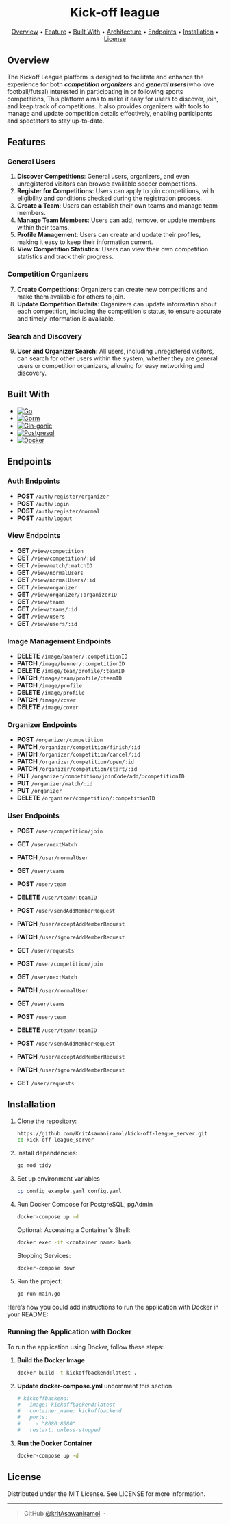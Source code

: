 <h1 align="center">
  Kick-off league
  <br>
</h1>

<p align="center">
  <a href="#overview">Overview</a> •
  <a href="#features">Feature</a> •
  <a href="#built-with">Built With</a> •
  <a href="#architecture">Architecture</a> •
  <a href="#endpoints">Endpoints</a> •
  <a href="#installation">Installation</a> •
  <a href="#license">License</a>
</p>

## Overview

The Kickoff League platform is designed to facilitate and enhance the experience for both ***competition organizers*** and ***general users***(who love football/futsal) interested in participating in or following sports competitions, This platform aims to make it easy for users to discover, join, and keep track of competitions. It also provides organizers with tools to manage and update competition details effectively, enabling participants and spectators to stay up-to-date.


## Features

### General Users
1. **Discover Competitions**: General users, organizers, and even unregistered visitors can browse available soccer competitions.
2. **Register for Competitions**: Users can apply to join competitions, with eligibility and conditions checked during the registration process.
3. **Create a Team**: Users can establish their own teams and manage team members.
4. **Manage Team Members**: Users can add, remove, or update members within their teams.
5. **Profile Management**: Users can create and update their profiles, making it easy to keep their information current.
6. **View Competition Statistics**: Users can view their own competition statistics and track their progress.

### Competition Organizers
7. **Create Competitions**: Organizers can create new competitions and make them available for others to join.
8. **Update Competition Details**: Organizers can update information about each competition, including the competition's status, to ensure accurate and timely information is available.

### Search and Discovery
9. **User and Organizer Search**: All users, including unregistered visitors, can search for other users within the system, whether they are general users or competition organizers, allowing for easy networking and discovery.

## Built With

- [![Go][GO.dev]][GO-url]
- [![Gorm][GORM.io]][GORM-url]
- [![Gin-gonic][Gin-badge]][Gin-url]
- [![Postgresql][Postgresql-badge]][Postgresql-url]
- [![Docker][Docker-badge]][Docker-url]

## Endpoints

### Auth Endpoints

- **POST** `/auth/register/organizer`
- **POST** `/auth/login`
- **POST** `/auth/register/normal`
- **POST** `/auth/logout`

### View Endpoints

- **GET** `/view/competition`
- **GET** `/view/competition/:id`
- **GET** `/view/match/:matchID`
- **GET** `/view/normalUsers`
- **GET** `/view/normalUsers/:id`
- **GET** `/view/organizer`
- **GET** `/view/organizer/:organizerID`
- **GET** `/view/teams`
- **GET** `/view/teams/:id`
- **GET** `/view/users`
- **GET** `/view/users/:id`

### Image Management Endpoints

- **DELETE** `/image/banner/:competitionID`
- **PATCH** `/image/banner/:competitionID`
- **DELETE** `/image/team/profile/:teamID`
- **PATCH** `/image/team/profile/:teamID`
- **PATCH** `/image/profile`
- **DELETE** `/image/profile`
- **PATCH** `/image/cover`
- **DELETE** `/image/cover`

### Organizer Endpoints

- **POST** `/organizer/competition`
- **PATCH** `/organizer/competition/finish/:id`
- **PATCH** `/organizer/competition/cancel/:id`
- **PATCH** `/organizer/competition/open/:id`
- **PATCH** `/organizer/competition/start/:id`
- **PUT** `/organizer/competition/joinCode/add/:competitionID`
- **PUT** `/organizer/match/:id`
- **PUT** `/organizer`
- **DELETE** `/organizer/competition/:competitionID`

### User Endpoints

- **POST** `/user/competition/join`
- **GET** `/user/nextMatch`
- **PATCH** `/user/normalUser`
- **GET** `/user/teams`
- **POST** `/user/team`
- **DELETE** `/user/team/:teamID`
- **POST** `/user/sendAddMemberRequest`
- **PATCH** `/user/acceptAddMemberRequest`
- **PATCH** `/user/ignoreAddMemberRequest`
- **GET** `/user/requests`


- **POST** `/user/competition/join` 
- **GET** `/user/nextMatch` 
- **PATCH** `/user/normalUser` 
- **GET** `/user/teams` 
- **POST** `/user/team` 
- **DELETE** `/user/team/:teamID` 
- **POST** `/user/sendAddMemberRequest` 
- **PATCH** `/user/acceptAddMemberRequest` 
- **PATCH** `/user/ignoreAddMemberRequest` 
- **GET** `/user/requests` 

## Installation

1. Clone the repository:

   ```bash
   https://github.com/KritAsawaniramol/kick-off-league_server.git
   cd kick-off-league_server
   ```

2. Install dependencies:

   ```bash
   go mod tidy
   ```

3. Set up environment variables

   ```bash
   cp config_example.yaml config.yaml
   ```

4. Run Docker Compose for PostgreSQL, pgAdmin

    ```bash
    docker-compose up -d
    ```

    Optional:
    Accessing a Container's Shell:

    ```bash
    docker exec -it <container name> bash
    ```

    Stopping Services:

    ```bash
    docker-compose down
    ```

5. Run the project:

   ```bash
   go run main.go
   ```

Here’s how you could add instructions to run the application with Docker in your README:

### Running the Application with Docker

To run the application using Docker, follow these steps:

1. **Build the Docker Image**

   ```bash
   docker build -t kickoffbackend:latest .
   ```

2. **Update docker-compose.yml**
    uncomment this section
    ```bash
    # kickoffbackend:
    #   image: kickoffbackend:latest
    #   container_name: kickoffbackend
    #   ports:
    #     - "8080:8080"
    #   restart: unless-stopped
    ```

3. **Run the Docker Container**

   ```bash
   docker-compose up -d
   ```

## License

Distributed under the MIT License. See LICENSE for more information.

---

> GitHub [@kritAsawaniramol](https://github.com/kritAsawaniramol) &nbsp;&middot;&nbsp;



<!-- MARKDOWN LINKS & IMAGES -->
<!-- https://www.markdownguide.org/basic-syntax/#reference-style-links -->

[Docker-url]: https://www.docker.com/
[Docker-badge]: https://img.shields.io/badge/Docker-2CA5E0?style=for-the-badge&logo=docker&logoColor=white
[GO-url]: https://go.dev/
[GO.dev]: https://img.shields.io/badge/golang-00ADD8?&style=for-the-badge&logo=go&logoColor=white
[GORM-url]: https://gorm.io/
[GORM.io]: https://img.shields.io/badge/gorm-ORM-00ADD8?style=for-the-badge&logo=go&logoColor=white
[Gin-url]: https://gin-gonic.com/
[Gin-badge]: https://img.shields.io/badge/gin-008ECF?style=for-the-badge&logo=gin&logoColor=white
[Postgresql-badge]: https://img.shields.io/badge/PostgreSQL-316192?style=for-the-badge&logo=postgresql&logoColor=white
[Postgresql-url]: https://www.postgresql.org/
